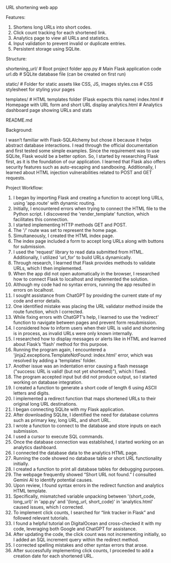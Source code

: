 URL shortening web app

Features:
1.  Shortens long URLs into short codes.
2.  Click count tracking for each shortened link.
3.  Analytics page to view all URLs and statistics.
4.  Input validation to prevent invalid or duplicate entries.
5.  Persistent storage using SQLite.


Structure:

shortening_url/                 # Root project folder
  app.py                     # Main Flask application code
  url.db                     # SQLite database file (can be created on first run)
  
static/                    # Folder for static assets like CSS, JS, images
  styles.css             # CSS stylesheet for styling your pages
  
templates/                 # HTML templates folder (Flask expects this name)
  index.html             # Homepage with URL form and short URL display
  analytics.html         # Analytics dashboard page showing URLs and stats
  
README.md    


Background:

I wasn’t familiar with Flask-SQLAlchemy but chose it because it helps abstract database interactions.
I read through the official documentation and first tested some simple examples.
Since the requirement was to use SQLite, Flask would be a better option.
So, I started by researching Flask first, as it is the foundation of our application.
I learned that Flask also offers security features such as auto-escaping and sandboxing.
Additionally, I learned about HTML injection vulnerabilities related to POST and GET requests.


Project Workflow:

1. I began by importing Flask and creating a function to accept long URLs, using 'app.route' with dynamic routing.
2. Initially, I encountered errors when trying to connect the HTML file to the Python script. I discovered the 'render_template' function, which facilitates this connection.
3. I started implementing HTTP methods GET and POST.
4. The '/' route was set to represent the home page.
5. Simultaneously, I created the HTML index page.
6. The index page included a form to accept long URLs along with buttons for submission.
7. I used the 'request' library to read data submitted from HTML. Additionally, I utilized 'url_for' to build URLs dynamically.
8. Through research, I learned that Flask provides methods to validate URLs, which I then implemented.
9. When the app did not open automatically in the browser, I researched how to connect Flask to localhost and implemented the solution.
10. Although my code had no syntax errors, running the app resulted in errors on localhost.
11. I sought assistance from ChatGPT by providing the current state of my code and error details.
12. One identified mistake was placing the URL validator method inside the route function, which I corrected.
13. While fixing errors with ChatGPT’s help, I learned to use the 'redirect' function to navigate between pages and prevent form resubmission.
14. I considered how to inform users when their URL is valid and shortening is in process, as invalid URLs were only known internally.
15. I researched how to display messages or alerts like in HTML and learned about Flask’s 'flash' method for this purpose.
16. Running the program again, I encountered a 'jinja2.exceptions.TemplateNotFound: index.html'  error, which was resolved by adding a 'templates' folder.
17. Another issue was an indentation error causing a flash message ("success: URL is valid! (but not yet shortened)"), which I fixed.
18. The program accepted input but did not produce output, so I started working on database integration.
19. I created a function to generate a short code of length 6 using ASCII letters and digits.
20. I implemented a redirect function that maps shortened URLs to their original long URL destinations.
21. I began connecting SQLite with my Flask application.
22. After downloading SQLite, I identified the need for database columns such as primary key, long URL, and short URL.
23. I wrote a function to connect to the database and store inputs on each submission.
24. I used a cursor to execute SQL commands.
25. Once the database connection was established, I started working on an analytics dashboard.
26. I connected the database data to the analytics HTML page.
27. Running the code showed no database table or short URL functionality initially.
28. I created a function to print all database tables for debugging purposes.
29. The webpage frequently showed “Short URL not found.” I consulted Gemini AI to identify potential causes.
30. Upon review, I found syntax errors in the redirect function and analytics HTML template.
31. Specifically, mismatched variable unpacking between '(short_code, long_url)' in 'app.py' and '(long_url, short_code)' in 'analytics.html' caused issues, which I corrected.
32. To implement click counts, I searched for “link tracker in Flask” and followed relevant tutorials.
33. I found a helpful tutorial on DigitalOcean and cross-checked it with my code, leveraging both Google and ChatGPT for assistance.
34. After updating the code, the click count was not incrementing initially, so I added an SQL increment query within the redirect method.
35. I corrected spelling mistakes and other syntax errors that arose.
36. After successfully implementing click counts, I proceeded to add a creation date for each shortened URL.

